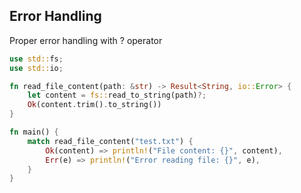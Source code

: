 <!-- METADATA
{
  "title": "Rustlang Error Handling",
  "tags": [
    "rust",
    "error-handling"
  ],
  "language": "rust"
}
-->

## Error Handling
Proper error handling with ? operator
```rust
use std::fs;
use std::io;

fn read_file_content(path: &str) -> Result<String, io::Error> {
    let content = fs::read_to_string(path)?;
    Ok(content.trim().to_string())
}

fn main() {
    match read_file_content("test.txt") {
        Ok(content) => println!("File content: {}", content),
        Err(e) => println!("Error reading file: {}", e),
    }
}
```